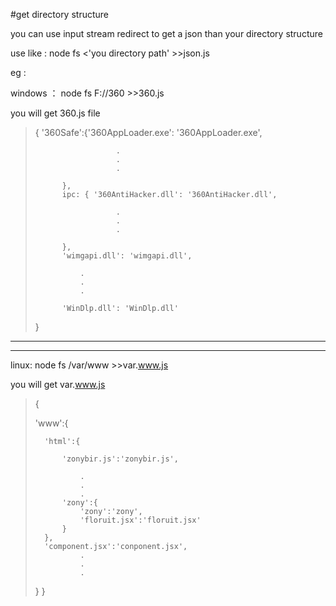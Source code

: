 #get directory structure

you can use input stream redirect to get a json than  your directory structure

use like :  node fs <'you directory path' >>json.js

eg :

windows ：  node fs F://360 >>360.js

you will get 360.js file


>{ 			'360Safe':{'360AppLoader.exe': '360AppLoader.exe',
>
>   					.
>   					.
>   					.
>
>			},
>   		ipc: { '360AntiHacker.dll': '360AntiHacker.dll',
>
>      					.
>      					.
>      					.
>
>      		},
>      		'wimgapi.dll': 'wimgapi.dll',
>
>      			.
>      			.
>      			.
>
>        	'WinDlp.dll': 'WinDlp.dll'
>
>}


***

***

linux:  node fs /var/www >>var.www.js

you will get var.www.js

>
>{
>
>	'www':{
>
>		'html':{
>
>			'zonybir.js':'zonybir.js',
>
>				.
>				.
>				.
>			'zony':{
>				'zony':'zony',
>				'floruit.jsx':'floruit.jsx'
>			}
>		},
>		'component.jsx':'conponent.jsx',
>				.
>				.
>				.
>	}
>}
